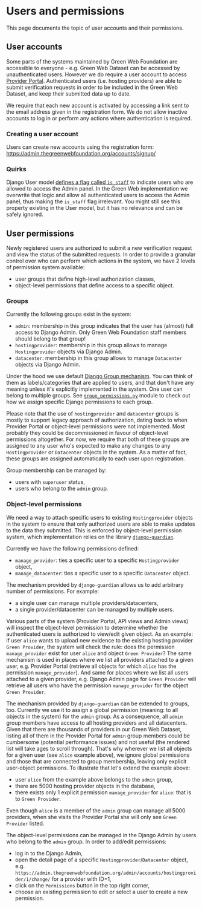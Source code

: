 # Users and permissions

This page documents the topic of user accounts and their permissions.

## User accounts

Some parts of the systems maintained by Green Web Foundation are accessible to everyone - e.g. Green Web Dataset can be accessed by unauthenticated users.
However we do require a user account to access [Provider Portal](https://admin.thegreenwebfoundation.org/provider-portal/). Authenticated users (i.e. hosting providers) are able to submit verification requests in order to be included in the Green Web Dataset, and keep their submitted data up to date.

We require that each new account is activated by accessing a link sent to the email address given in the registration form. We do not allow inactive accounts to log in or perform any actions where authentication is required.

### Creating a user account

Users can create new accounts using the registration form: <https://admin.thegreenwebfoundation.org/accounts/signup/>

### Quirks

Django User model [defines a flag called `is_staff`](https://docs.djangoproject.com/en/4.2/topics/auth/customizing/#django.contrib.auth.is_staff) to indicate users who are allowed to access the Admin panel. In the Green Web implementation we overwrite that logic and allow all authenticated users to access the Admin panel, thus making the `is_staff` flag irrelevant. You might still see this property existing in the User model, but it has no relevance and can be safely ignored.

## User permissions

Newly registered users are authorized to submit a new verification request and view the status of the submitted requests. In order to provide a granular control over who can perform which actions in the system, we have 2 levels of permission system available:

- user groups that define high-level authorization classes,
- object-level permissions that define access to a specific object.

### Groups

Currently the following groups exist in the system:

- `admin`: membership in this group indicates that the user has (almost) full access to Django Admin. Only Green Web Foundation staff members should belong to that group!
- `hostingprovider`: membership in this group allows to manage `Hostingprovider` objects via Django Admin.
- `datacenter`: membership in this group allows to manage `Datacenter` objects via Django Admin.

Under the hood we use default [Django Group mechanism](https://docs.djangoproject.com/en/4.2/topics/auth/default/#groups). You can think of them as labels/categories that are applied to users, and that don't have any meaning unless it's explicitly implemented in the system. One user can belong to multiple groups. See [`group_permissions.py`](https://github.com/thegreenwebfoundation/admin-portal/blob/master/apps/accounts/group_permissions.py) module to check out how we assign specific Django permissions to each group.

Please note that the use of `hostingprovider` and `datacenter` groups is mostly to support legacy approach of authorization, dating back to when Provider Portal or object-level permissions were not implemented. Most probably they could be decommissioned in favour of object-level permissions altogether. For now, we require that both of these groups are assigned to any user who's expected to make any changes to any `Hostingprovider` or `Datacenter` objects in the system. As a matter of fact, these groups are assigned automatically to each user upon registration.

Group membership can be managed by:

- users with `superuser` status,
- users who belong to the `admin` group.

### Object-level permissions

We need a way to attach specific users to existing `Hostingprovider` objects in the system to ensure that only authorized users are able to make updates to the data they submitted. This is enforced by object-level permission system, which implementation relies on the library [`django-guardian`](https://django-guardian.readthedocs.io/en/stable/).

Currently we have the following permissions defined:

- `manage_provider`: ties a specific user to a specific `Hostingprovider` object,
- `manage_datacenter`: ties a specific user to a specific `Datacenter` object.

The mechanism provided by `django-guardian` allows us to add arbitrary number of permissions. For example:

- a single user can manage multiple providers/datacenters,
- a single provider/datacenter can be managed by multiple users.

Various parts of the system (Provider Portal, API views and Admin views) will inspect the object-level permission to determine whether the authenticated users is authorized to view/edit given object. As an example: if user `alice` wants to upload new evidence to the existing hosting provider `Green Provider`, the system will check the rule: does the permission `manage_provider` exist for user `alice` and object `Green Provider`? The same mechanism is used in places where we list all providers attached to a given user, e.g. Provider Portal (retrieve all objects for which `alice` has the permission `manage_provider`). And same for places where we list all users attached to a given provider, e.g. Django Admin page for `Green Provider` will retrieve all users who have the permission `manage_provider` for the object `Green Provider`.

The mechanism provided by `django-guardian` can be extended to groups, too. Currently we use it to assign a global permission (meaning: to all objects in the system) for the `admin` group. As a consequence, all `admin` group members have access to all hosting providers and all datacenters. Given that there are thousands of providers in our Green Web Dataset, listing all of them in the Provider Portal for `admin` group members could be cumbersome (potential performance issues) and not useful (the rendered list will take ages to scroll through). That's why wherever we list all objects for a given user (see `alice` example above), we ignore global permissions and those that are connected to group membership, leaving only explicit user-object permissions. To illustrate that let's extend the example above:

- user `alice` from the example above belongs to the `admin` group,
- there are 5000 hosting provider objects in the database,
- there exists only 1 explicit permission `manage_provider` for `alice`: that is to `Green Provider`.

Even though `alice` is a member of the `admin` group can manage all 5000 providers, when she visits the Provider Portal she will only see `Green Provider` listed.

The object-level permissions can be managed in the Django Admin by users who belong to the `admin` group. In order to add/edit permissions:

- log in to the Django Admin,
- open the detail page of a specific `Hostingprovider`/`Datacenter` object, e.g. `https://admin.thegreenwebfoundation.org/admin/accounts/hostingprovider/1/change/` for a provider with ID=1,
- click on the `Permissions` button in the top right corner,
- choose an existing permission to edit or select a user to create a new permission.
